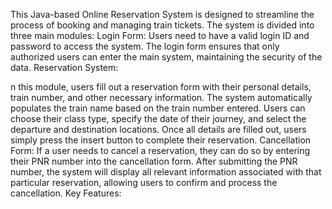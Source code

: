 This Java-based Online Reservation System is designed to streamline the process of booking and managing train tickets. The system is divided into three main modules:
Login Form:
Users need to have a valid login ID and password to access the system.
The login form ensures that only authorized users can enter the main system, maintaining the security of the data.
Reservation System:

n this module, users fill out a reservation form with their personal details, train number, and other necessary information.
The system automatically populates the train name based on the train number entered.
Users can choose their class type, specify the date of their journey, and select the departure and destination locations.
Once all details are filled out, users simply press the insert button to complete their reservation.
Cancellation Form:
If a user needs to cancel a reservation, they can do so by entering their PNR number into the cancellation form.
After submitting the PNR number, the system will display all relevant information associated with that particular reservation, allowing users to confirm and process the cancellation.
Key Features:
